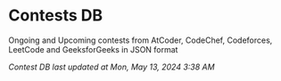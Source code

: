 # Contests DB

Ongoing and Upcoming contests from AtCoder, CodeChef, Codeforces, LeetCode and GeeksforGeeks in JSON format

*Contest DB last updated at Mon, May 13, 2024 3:38 AM*  
